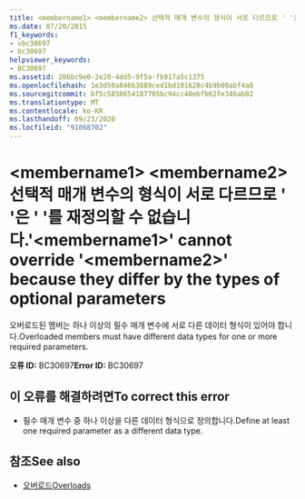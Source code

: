 ```yaml
---
title: <membername1> <membername2> 선택적 매개 변수의 형식이 서로 다르므로 ' '은 ' '를 재정의할 수 없습니다.
ms.date: 07/20/2015
f1_keywords:
- vbc30697
- bc30697
helpviewer_keywords:
- BC30697
ms.assetid: 286bc9e0-2e20-4dd5-9f5a-fb917a5c1375
ms.openlocfilehash: 1e3d50a84663889ced1bd101628c4b9b00abf4a0
ms.sourcegitcommit: bf5c5850654187705bc94cc40ebfb62fe346ab02
ms.translationtype: MT
ms.contentlocale: ko-KR
ms.lasthandoff: 09/23/2020
ms.locfileid: "91068702"
---
```

# <a name="membername1-cannot-override-membername2-because-they-differ-by-the-types-of-optional-parameters"></a><span data-ttu-id="46bdb-102">\<membername1> \<membername2> 선택적 매개 변수의 형식이 서로 다르므로 ' '은 ' '를 재정의할 수 없습니다.</span><span class="sxs-lookup"><span data-stu-id="46bdb-102">'\<membername1>' cannot override '\<membername2>' because they differ by the types of optional parameters</span></span>

<span data-ttu-id="46bdb-103">오버로드된 멤버는 하나 이상의 필수 매개 변수에 서로 다른 데이터 형식이 있어야 합니다.</span><span class="sxs-lookup"><span data-stu-id="46bdb-103">Overloaded members must have different data types for one or more required parameters.</span></span>  
  
 <span data-ttu-id="46bdb-104">**오류 ID:** BC30697</span><span class="sxs-lookup"><span data-stu-id="46bdb-104">**Error ID:** BC30697</span></span>  
  
## <a name="to-correct-this-error"></a><span data-ttu-id="46bdb-105">이 오류를 해결하려면</span><span class="sxs-lookup"><span data-stu-id="46bdb-105">To correct this error</span></span>  
  
- <span data-ttu-id="46bdb-106">필수 매개 변수 중 하나 이상을 다른 데이터 형식으로 정의합니다.</span><span class="sxs-lookup"><span data-stu-id="46bdb-106">Define at least one required parameter as a different data type.</span></span>  
  
## <a name="see-also"></a><span data-ttu-id="46bdb-107">참조</span><span class="sxs-lookup"><span data-stu-id="46bdb-107">See also</span></span>

- [<span data-ttu-id="46bdb-108">오버로드</span><span class="sxs-lookup"><span data-stu-id="46bdb-108">Overloads</span></span>](../language-reference/modifiers/overloads.md)
